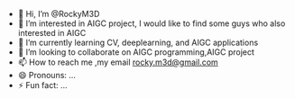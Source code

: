- 👋 Hi, I’m @RockyM3D
- 👀 I’m interested in AIGC project, I would like to find some guys who also interested in AIGC
- 🌱 I’m currently learning CV, deeplearning, and AIGC applications
- 💞️ I’m looking to collaborate on AIGC programming,AIGC project
- 📫 How to reach me ,my email rocky.m3d@gmail.com
- 😄 Pronouns: ...
- ⚡ Fun fact: ...

<!---
RockyM3D/RockyM3D is a ✨ special ✨ repository because its `README.md` (this file) appears on your GitHub profile.
You can click the Preview link to take a look at your changes.
--->
